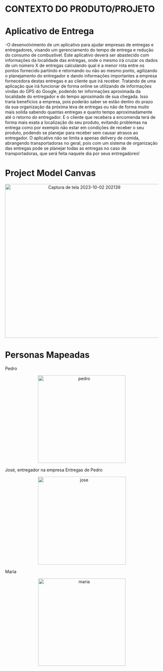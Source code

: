 # CONTEXTO DO PRODUTO/PROJETO

# Aplicativo de Entrega
-O desenvolvimento de um aplicativo para ajudar empresas de entregas e entregadores, visando um gerenciamento do tempo de entrega e redução do consumo de combustível.
Este aplicativo deverá ser abastecido com informações da localidade das entregas, onde o mesmo irá cruzar os dados de um número X de entregas calculando qual é a menor rota entre os pontos fornecido partindo e retornando ou não ao mesmo ponto, agilizando o planejamento do entregador e dando informações importantes a empresa fornecedora destas entregas e ao cliente que irá receber.
Tratando de uma aplicação que irá funcionar de forma online se utilizando de informações vindas do GPS do Google, podendo ter informações aproximada da localidade do entregador e do tempo aproximado de sua chegada. Isso traria benefícios a empresa, pois poderão saber se estão dentro do prazo da sua organização da próxima leva de entregas ou não de forma muito mais solida sabendo quantas entregas e quanto tempo aproximadamente até o retorno do entregador.
E o cliente que recebera a encomenda terá de forma mais exata a localização do seu produto, evitando problemas na entrega como por exemplo não estar em condições de receber o seu produto, podendo se planejar para receber sem causar atrasos ao entregador. 
O aplicativo não se limita a apenas delivery de comida, abrangendo transportadoras no geral, pois com um sistema de organização das entregas pode se planejar todas as entregas no caso de transportadoras, que será feita naquele dia por seus entregadores!

# Project Model Canvas

<p align="center">
  <img width="505" alt="Captura de tela 2023-10-02 202139" src="https://github.com/hberti97/Trabalho-Semestral-FGTI/assets/102214439/84621e4a-2722-4dfa-90d0-6e237885e1ec">
</p>

# Personas Mapeadas

Pedro
<p align="center">
  <img width="288" alt="pedro" src="https://github.com/hberti97/Trabalho-Semestral-FGTI/assets/102214439/f70b6148-7dca-4fd7-be15-da8b89c4a0b3">
</p>

José, entregador na empresa Entregas de Pedro
<p align="center">
  <img width="289" alt="jose" src="https://github.com/hberti97/Trabalho-Semestral-FGTI/assets/102214439/b4ee49a8-8d94-4b0c-9a4d-ae4503acd9bb">
</p>

Maria
<p align="center">
  <img width="287" alt="maria" src="https://github.com/hberti97/Trabalho-Semestral-FGTI/assets/102214439/4f0567cb-c02c-4dda-b46d-9c41810cd45e">
</p>
